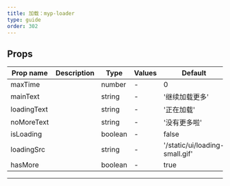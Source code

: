 ```yaml
---
title: 加载：myp-loader
type: guide
order: 302
---
```


## Props

| Prop name   | Description | Type    | Values | Default                        |
| ----------- | ----------- | ------- | ------ | ------------------------------ |
| maxTime     |             | number  | -      | 0                              |
| mainText    |             | string  | -      | '继续加载更多'                 |
| loadingText |             | string  | -      | '正在加载'                     |
| noMoreText  |             | string  | -      | '没有更多啦'                   |
| isLoading   |             | boolean | -      | false                          |
| loadingSrc  |             | string  | -      | '/static/ui/loading-small.gif' |
| hasMore     |             | boolean | -      | true                           |

---
